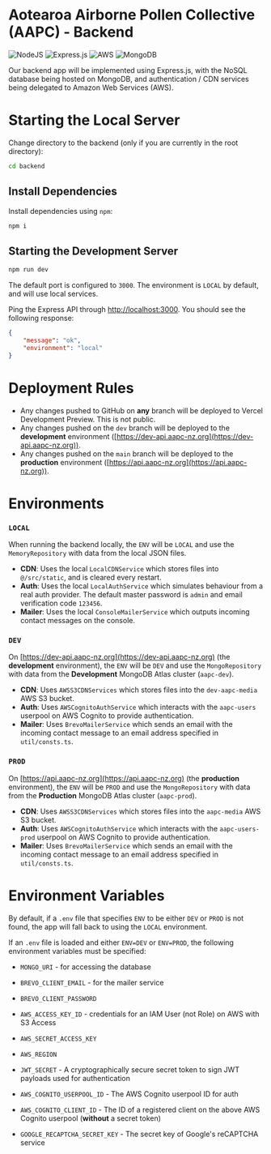 # Aotearoa Airborne Pollen Collective (AAPC) - Backend

![NodeJS](https://img.shields.io/badge/node.js-6DA55F?style=for-the-badge&logo=node.js&logoColor=white)
![Express.js](https://img.shields.io/badge/express.js-%23404d59.svg?style=for-the-badge&logo=express&logoColor=%2361DAFB)
![AWS](https://img.shields.io/badge/AWS-%23FF9900.svg?style=for-the-badge&logo=amazon-aws&logoColor=white)
![MongoDB](https://img.shields.io/badge/MongoDB-%234ea94b.svg?style=for-the-badge&logo=mongodb&logoColor=white)

Our backend app will be implemented using Express.js, with the NoSQL database being hosted on MongoDB, and
authentication /
CDN services being delegated to Amazon Web Services (AWS).

# Starting the Local Server

Change directory to the backend (only if you are currently in the root directory):

```bash
cd backend
```

## Install Dependencies

Install dependencies using `npm`:

```bash
npm i
```

## Starting the Development Server

```bash
npm run dev
```

The default port is configured to `3000`. The environment is `LOCAL` by default, and will use local services.

Ping the Express API through [http://localhost:3000](http://localhost:3000). You should see the following response:

```json
{
    "message": "ok",
    "environment": "local"
}
```

# Deployment Rules

-   Any changes pushed to GitHub on **any** branch will be deployed to Vercel Development Preview. This is not public.
-   Any changes pushed on the `dev` branch will be deployed to the **development**
    environment ([https://dev-api.aapc-nz.org](https://dev-api.aapc-nz.org)).
-   Any changes pushed on the `main` branch will be deployed to the **production**
    environment ([https://api.aapc-nz.org](https://api.aapc-nz.org)).

# Environments

### `LOCAL`

When running the backend locally, the `ENV` will be `LOCAL` and use the `MemoryRepository` with data from the local JSON
files.
- **CDN**: Uses the local `LocalCDNService` which stores files into `@/src/static`, and is cleared every restart.
- **Auth**: Uses the local `LocalAuthService` which simulates behaviour from a real auth provider. The default master password is `admin` and email verification code `123456`.
- **Mailer**: Uses the local `ConsoleMailerService` which outputs incoming contact messages on the console.

### `DEV`

On [https://dev-api.aapc-nz.org](https://dev-api.aapc-nz.org) (the **development** environment), the `ENV` will be `DEV`
and use the `MongoRepository` with data from the **Development** MongoDB Atlas cluster (`aapc-dev`).

- **CDN**: Uses `AWSS3CDNServices` which stores files into the `dev-aapc-media` AWS S3 bucket.
- **Auth**: Uses `AWSCognitoAuthService` which interacts with the `aapc-users` userpool on AWS Cognito to provide authentication.
- **Mailer**: Uses `BrevoMailerService` which sends an email with the incoming contact message to an email address specified in `util/consts.ts`.

### `PROD`

On [https://api.aapc-nz.org](https://api.aapc-nz.org) (the **production** environment), the `ENV` will be `PROD` and use
the `MongoRepository` with data from the **Production** MongoDB Atlas cluster (`aapc-prod`).

- **CDN**: Uses `AWSS3CDNServices` which stores files into the `aapc-media` AWS S3 bucket.
- **Auth**: Uses `AWSCognitoAuthService` which interacts with the `aapc-users-prod` userpool on AWS Cognito to provide
  authentication.
- **Mailer**: Uses `BrevoMailerService` which sends an email with the incoming contact message to an email address
  specified in `util/consts.ts`.

# Environment Variables

By default, if a `.env` file that specifies `ENV` to be either `DEV` or `PROD` is not found, the app will fall back to using the `LOCAL` environment.

If an `.env` file is loaded and either `ENV=DEV` or `ENV=PROD`, the following environment variables must be specified:

- `MONGO_URI` - for accessing the database


- `BREVO_CLIENT_EMAIL` - for the mailer service
- `BREVO_CLIENT_PASSWORD`


- `AWS_ACCESS_KEY_ID` - credentials for an IAM User (not Role) on AWS with S3 Access
- `AWS_SECRET_ACCESS_KEY`
- `AWS_REGION`


- `JWT_SECRET` - A cryptographically secure secret token to sign JWT payloads used for authentication


- `AWS_COGNITO_USERPOOL_ID` - The AWS Cognito userpool ID for auth
- `AWS_COGNITO_CLIENT_ID` - The ID of a registered client on the above AWS Cognito userpool (**without** a secret token)


- `GOOGLE_RECAPTCHA_SECRET_KEY` - The secret key of Google's reCAPTCHA service

